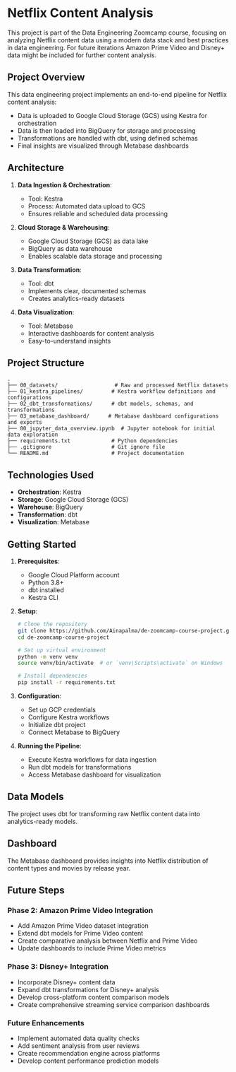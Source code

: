 # Netflix Content Analysis

This project is part of the Data Engineering Zoomcamp course, focusing on analyzing Netflix content data using a modern data stack and best practices in data engineering. For future iterations Amazon Prime Video and Disney+ data might be included for further content analysis.

## Project Overview

This data engineering project implements an end-to-end pipeline for Netflix content analysis:
- Data is uploaded to Google Cloud Storage (GCS) using Kestra for orchestration
- Data is then loaded into BigQuery for storage and processing
- Transformations are handled with dbt, using defined schemas
- Final insights are visualized through Metabase dashboards

## Architecture

1. **Data Ingestion & Orchestration**: 
   - Tool: Kestra
   - Process: Automated data upload to GCS
   - Ensures reliable and scheduled data processing

2. **Cloud Storage & Warehousing**:
   - Google Cloud Storage (GCS) as data lake
   - BigQuery as data warehouse
   - Enables scalable data storage and processing

3. **Data Transformation**:
   - Tool: dbt
   - Implements clear, documented schemas
   - Creates analytics-ready datasets

4. **Data Visualization**:
   - Tool: Metabase
   - Interactive dashboards for content analysis
   - Easy-to-understand insights

## Project Structure

```
.
├── 00_datasets/                  # Raw and processed Netflix datasets
├── 01_kestra_pipelines/         # Kestra workflow definitions and configurations
├── 02_dbt_transformations/      # dbt models, schemas, and transformations
├── 03_metabase_dashboard/      # Metabase dashboard configurations and exports
├── 00_jupyter_data_overview.ipynb  # Jupyter notebook for initial data exploration
├── requirements.txt             # Python dependencies
├── .gitignore                   # Git ignore file
└── README.md                    # Project documentation
```

## Technologies Used

- **Orchestration**: Kestra
- **Storage**: Google Cloud Storage (GCS)
- **Warehouse**: BigQuery
- **Transformation**: dbt
- **Visualization**: Metabase

## Getting Started

1. **Prerequisites**:
   - Google Cloud Platform account
   - Python 3.8+
   - dbt installed
   - Kestra CLI

2. **Setup**:
   ```bash
   # Clone the repository
   git clone https://github.com/Ainapalma/de-zoomcamp-course-project.git
   cd de-zoomcamp-course-project

   # Set up virtual environment
   python -m venv venv
   source venv/bin/activate  # or `venv\Scripts\activate` on Windows
   
   # Install dependencies
   pip install -r requirements.txt
   ```

3. **Configuration**:
   - Set up GCP credentials
   - Configure Kestra workflows
   - Initialize dbt project
   - Connect Metabase to BigQuery

4. **Running the Pipeline**:
   - Execute Kestra workflows for data ingestion
   - Run dbt models for transformations
   - Access Metabase dashboard for visualization

## Data Models

The project uses dbt for transforming raw Netflix content data into analytics-ready models. 

## Dashboard

The Metabase dashboard provides insights into Netflix distribution of content types and movies by release year.

## Future Steps

### Phase 2: Amazon Prime Video Integration
- Add Amazon Prime Video dataset integration
- Extend dbt models for Prime Video content
- Create comparative analysis between Netflix and Prime Video
- Update dashboards to include Prime Video metrics

### Phase 3: Disney+ Integration
- Incorporate Disney+ content data
- Expand dbt transformations for Disney+ analysis
- Develop cross-platform content comparison models
- Create comprehensive streaming service comparison dashboards

### Future Enhancements
- Implement automated data quality checks
- Add sentiment analysis from user reviews
- Create recommendation engine across platforms
- Develop content performance prediction models
